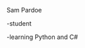 Sam Pardoe

-student

-learning Python and C#


<!---
SamPardoe/SamPardoe is a ✨ special ✨ repository because its `README.md` (this file) appears on your GitHub profile.
You can click the Preview link to take a look at your changes.
--->
